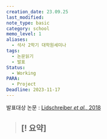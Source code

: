 ```yaml
---
creation_date: 23.09.25
last_modified: 
note_type: basic
category: school
memo_level: 1
aliases:
  - 석사 2학기 대학원세미나
tags:
  - 논문읽기
  - 발표
Status:
  - Working
PARA:
  - Project
Deadline: 2023-11-17
---
```

발표대상 논문 : [Lidschreiber *et al.*, 2018](zotero://select/items/@lidschreiber2018)

> [! 요약]
> -

